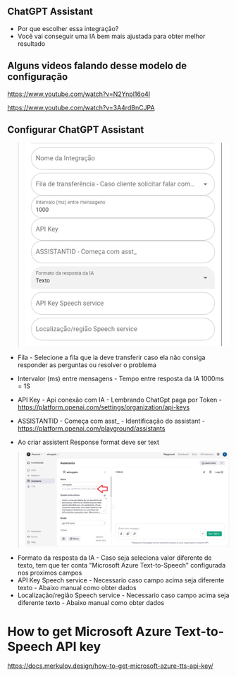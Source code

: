 ## ChatGPT Assistant

- Por que escolher essa integração?
- Você vai conseguir uma IA bem mais ajustada para obter melhor resultado

## Alguns videos falando desse modelo de configuração

https://www.youtube.com/watch?v=N2Ynpl16o4I

https://www.youtube.com/watch?v=3A4rdBnCJPA

## Configurar ChatGPT Assistant

>![print](telaintegracao.png)

- Fila - Selecione a fila que ia deve transferir caso ela não consiga responder as perguntas ou resolver o problema
- Intervalor (ms) entre mensagens - Tempo entre resposta da IA 1000ms = 1S
- API Key - Api conexão com IA - Lembrando ChatGpt paga por Token - https://platform.openai.com/settings/organization/api-keys

- ASSISTANTID - Começa com asst_ - Identificação do assistant - https://platform.openai.com/playground/assistants

- Ao criar assistent Response format deve ser text

>![print](openai.png)


- Formato da resposta da IA - Caso seja seleciona valor diferente de texto, tem que ter conta "Microsoft Azure Text-to-Speech" configurada nos proximos campos
- API Key Speech service - Necessario caso campo acima seja diferente texto - Abaixo manual como obter dados
- Localização/região Speech service - Necessario caso campo acima seja diferente texto - Abaixo manual como obter dados


# How to get Microsoft Azure Text-to-Speech API key

https://docs.merkulov.design/how-to-get-microsoft-azure-tts-api-key/